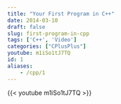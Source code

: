 ```yaml
---
title: "Your First Program in C++"
date: 2014-03-10
draft: false
slug: first-program-in-cpp
tags: ['C++', 'Video']
categories: ["CPlusPlus"]
youtube: m1iSo1tJ7TQ
id: 1
aliases:
    - /cpp/1
---
```



{{< youtube m1iSo1tJ7TQ >}}